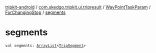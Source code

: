 [tripkit-android](../../../index.md) / [com.skedgo.tripkit.ui.tripresult](../../index.md) / [WayPointTaskParam](../index.md) / [ForChangingStop](index.md) / [segments](./segments.md)

# segments

`val segments: `[`ArrayList`](https://docs.oracle.com/javase/7/docs/api/java/util/ArrayList.html)`<`[`TripSegment`](../../../skedgo.tripkit.routing/-trip-segment/index.md)`>`